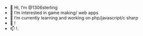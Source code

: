 - 👋 Hi, I’m @1306sterling
- 👀 I’m interested in game making/ web apps
- 🌱 I’m currently learning and working on php/javascript/c sharp
- 💞️ !
- 📫 !.

<!---
1306sterling/1306sterling is a ✨ special ✨ repository because its `README.md` (this file) appears on your GitHub profile.
You can click the Preview link to take a look at your changes.
--->
